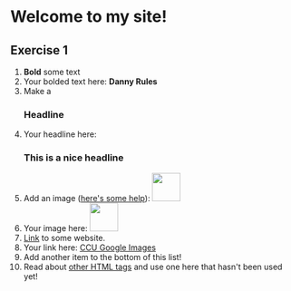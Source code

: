 <!DOCTYPE html>
<html>
  <head>
    <title>
    Danny's Public Website
    </title>
  </head>
  
  <body>
  <h1>Welcome to my site!</h1>
  

<h2 id="Exercise1">Exercise 1</h2>
<ol>
  <li><b>Bold</b> some text</li>
  <li>Your bolded text here: <b>Danny Rules</b>
  <li>Make a <h3>Headline</h3></li>
  <li>Your headline here: <h3>This is a nice headline</h3>
  <li>Add an image (<a href="http://forum.koramgame.com/thread-60307-1-1.html">here's some help</a>): <img src="http://upload.wikimedia.org/wikipedia/commons/thumb/8/85/Smiley.svg/800px-Smiley.svg.png" height="50" width="50"</li>
  <li>Your image here: <img src="http://wmbf.images.worldnow.com/images/15478226_BG1.gif" height="50" width="50"</1i>
  <li><a href="http://www.coceleratoru.com">Link</a> to some website.</li>
  <li>Your link here: <a href="https://www.google.com/search?q=coastal+carolina+university&safe=off&source=lnms&tbm=isch&sa=X&ei=kicGU4zQAYSrkQeGvIDgCA&ved=0CAcQ_AUoAQ&biw=1920&bih=955">CCU Google Images</a>
  <li>Add another item to the bottom of this list!</li>
  <li>Read about <a href="http://www.quackit.com/html/tags/">other HTML tags</a> and use one here that hasn't been used yet!</li>
<script "I am not sure what this will do">
  
</ol>

<h2 id="Exercise2">Exercise 2</h2>
<ol>
  <li>Update all references in this document which say Mike or MikeSchroll to your own name and github username.</li>
  <li>Go into Readme.md instead of index.html and update MikeSchroll to your github username</li>
</ol>

<h2 id="Exercise3">Exercise 3</h2>
<ol>
  <li><a href="https://help.github.com/articles/markdown-basics">Learn about Markdown</a> and replicate Exercise 1 inside Readme.md</li>
</ol>

<h2 id="Exercise4">Exercise 4</h2>
<ol>
  <li>Remove everything in this document between "Welcome to my site!" and "The End." Below, <b>EXCEPT</b> for Exercise1.</li>
<li>That includes removing this section 4!</li>
<li>Write your own content to replace what you've removed. At least two sentences, and use two HTML tags.</li>
</ol>


<br>The End.
  </body>
</html>
